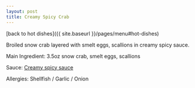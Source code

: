 ```yaml
---
layout: post
title: Creamy Spicy Crab
---
```


[back to hot dishes]({{ site.baseurl }}/pages/menu#hot-dishes)

Broiled snow crab layered with smelt eggs, scallions
in creamy spicy sauce.

Main Ingredient: 3.5oz snow crab, smelt eggs, scallions

Sauce: [Creamy spicy sauce](../sauces/creamy-spicy-sauce.md)

Allergies: Shellfish / Garlic / Onion
